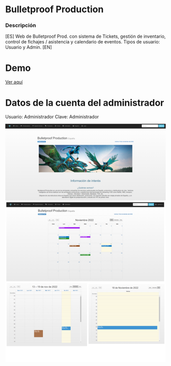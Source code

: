# Bulletproof Production
### Descripción
[ES] Web de Bulletproof Prod. con sistema de Tickets, gestión de inventario, control de fichajes / asistencia y calendario de eventos. 
Tipos de usuario: Usuario y Admin.
[EN]

# Demo
[Ver aquí](https://youtu.be/x_iYFwF93w0)

# Datos de la cuenta del administrador
Usuario: Administrador
Clave: Administrador

![Image text](https://github.com/zgb15/Bulletproof/blob/master/inicio.PNG)
![Image text](https://github.com/zgb15/Bulletproof/blob/master/img/calendario.png)
